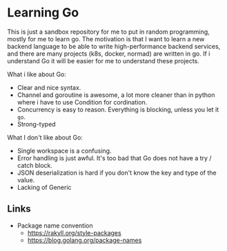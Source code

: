 # Learning Go

This is just a sandbox repository for me to put in random programming, mostly for me to learn go. The motivation is that I want to learn a new backend language to be able to write high-performance backend services, and there are many projects (k8s, docker, normad) are written in go. If i understand Go it will be easier for me to understand these projects.


What i like about Go:

  * Clear and nice syntax.
  * Channel and goroutine is awesome, a lot more cleaner than in python where i have to use Condition for cordination.
  * Concurrency is easy to reason. Everything is blocking, unless you let it `go`.
  * Strong-typed

What I don't like about Go:

  * Single workspace is a confusing.
  * Error handling is just awful. It's too bad that Go does not have a try / catch block.
  * JSON deserialization is hard if you don't know the key and type of the value.
  * Lacking of Generic

## Links

  * Package name convention
    * https://rakyll.org/style-packages
    * https://blog.golang.org/package-names
